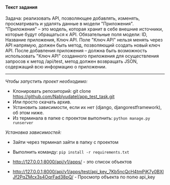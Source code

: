 #### Текст задания

Задача: реализовать API, позволяющее добавлять, изменять, просматривать и удалять данные в модели "Приложения".
"Приложения" – это модель, которая хранит в себе внешние источники, которые будут обращаться к API. Обязательные поля модели: ID, Название приложения, Ключ API. Поле "Ключ API" нельзя менять через API напрямую, должен быть метод, позволяющий создать новый ключ API.
После добавления приложения – должна быть возможность использовать "Ключ API" созданного приложения для осуществления запросов к метод /api/test, метод должен возвращать JSON, содержащий всю информацию о приложении.

-----------------------------------------------------------------------



*Чтобы запустить проект необходимо:*
* Клонировать репозиторий: git clone https://github.com/Nablyudatel/app_test_task.git
* Или просто скачать архив.
* Установить зависимости, если их нет (django, djangorestframework), об этом ниже.
* Из терминала в папке с проектом выполнить: `python manage.py runserver`


*Установка зависимостей:*
* Зайти через терминал зайти в папку с проектом
* Выполнить команду: `pip install -r requirements.txt`


* http://127.0.0.1:8000/api/v1/apps/  - это список объектов
* http://127.0.0.1:8000/api/v1/apps/test/api_key_7Kb5ncQcH4tmPjK7y0BXlJf2PqZMcx3s4OqrFad38pQ/ - Просмотр объекта по полю api_key